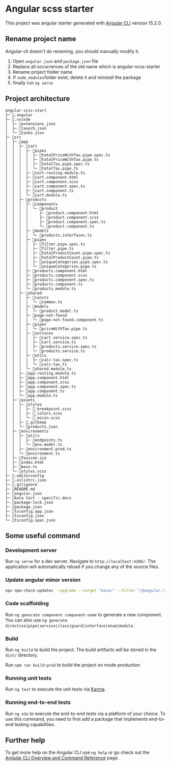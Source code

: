 # Angular scss starter

This project was angular starter generated with [Angular CLI](https://github.com/angular/angular-cli) version 15.2.0.

## Rename project name
Angular-cli doesn't do renaming, you should manually modify it.

1. Open `angular.json` and `package.json` file
2. Replace all occurrences of the old name which is angular-scss-starter
3. Rename project folder name
4. If `node_modules`folder exist, delete it and reinstall the package
5. finally run `ng serve` 

## Project architecture
```
angular-scss-start
├─ 📁.angular
├─ 📁.vscode
│  ├─ 📄extensions.json
│  ├─ 📄launch.json
│  └─ 📄tasks.json
├─ 📁src
│  ├─ 📁app
│  │  ├─ 📁cart
│  │  │  ├─ 📁pipes
│  │  │  │  ├─ 📄totalPriceWithTax.pipe.spec.ts
│  │  │  │  ├─ 📄totalPriceWithTax.pipe.ts
│  │  │  │  ├─ 📄totalTax.pipe.spec.ts
│  │  │  │  └─ 📄totalTax.pipe.ts
│  │  │  ├─ 📄cart-routing.module.ts
│  │  │  ├─ 📄cart.component.html
│  │  │  ├─ 📄cart.component.scss
│  │  │  ├─ 📄cart.component.spec.ts
│  │  │  ├─ 📄cart.component.ts
│  │  │  └─ 📄cart.module.ts
│  │  ├─ 📁products
│  │  │  ├─ 📁components
│  │  │  │  └─ 📁product
│  │  │  │     ├─ 📄product.component.html
│  │  │  │     ├─ 📄product.component.scss
│  │  │  │     ├─ 📄product.component.spec.ts
│  │  │  │     └─ 📄product.component.ts
│  │  │  ├─ 📁models
│  │  │  │  └─ 📄products.interfaces.ts
│  │  │  ├─ 📁pipes
│  │  │  │  ├─ 📄filter.pipe.spec.ts
│  │  │  │  ├─ 📄filter.pipe.ts
│  │  │  │  ├─ 📄totalProductCount.pipe.spec.ts
│  │  │  │  ├─ 📄totalProductCount.pipe.ts
│  │  │  │  ├─ 📄uniqueCategories.pipe.spec.ts
│  │  │  │  └─ 📄uniqueCategories.pipe.ts
│  │  │  ├─ 📄products.component.html
│  │  │  ├─ 📄products.component.scss
│  │  │  ├─ 📄products.component.spec.ts
│  │  │  ├─ 📄products.component.ts
│  │  │  └─ 📄products.module.ts
│  │  ├─ 📁shared
│  │  │  ├─ 📁consts
│  │  │  │  └─ 📄common.ts
│  │  │  ├─ 📁models
│  │  │  │  └─ 📄product.model.ts
│  │  │  ├─ 📁page-not-found
│  │  │  │  └─ 📄page-not-found.component.ts
│  │  │  ├─ 📁pipes
│  │  │  │  └─ 📄priceWithTax.pipe.ts
│  │  │  ├─ 📁services
│  │  │  │  ├─ 📄cart.service.spec.ts
│  │  │  │  ├─ 📄cart.service.ts
│  │  │  │  ├─ 📄products.service.spec.ts
│  │  │  │  └─ 📄products.service.ts
│  │  │  ├─ 📁utils
│  │  │  │  ├─ 📄calc-tax.spec.ts
│  │  │  │  └─ 📄calc-tax.ts
│  │  │  └─ 📄shared.module.ts
│  │  ├─ 📄app-routing.module.ts
│  │  ├─ 📄app.component.html
│  │  ├─ 📄app.component.scss
│  │  ├─ 📄app.component.spec.ts
│  │  ├─ 📄app.component.ts
│  │  └─ 📄app.module.ts
│  ├─ 📁assets
│  │  ├─ 📁styles
│  │  │  ├─ 📄_breakpoint.scss
│  │  │  ├─ 📄_colors.scss
│  │  │  └─ 📄_mixin.scss
│  │  ├─ 📄.gitkeep
│  │  └─ 📄products.json
│  ├─ 📁environments
│  │  ├─ 📁utils
│  │  │  ├─ 📄endpoints.ts
│  │  │  └─ 📄env.model.ts
│  │  ├─ 📄environment.prod.ts
│  │  └─ 📄environment.ts
│  ├─ 📄favicon.ico
│  ├─ 📄index.html
│  ├─ 📄main.ts
│  └─ 📄styles.scss
├─ 📄.editorconfig
├─ 📄.eslintrc.json
├─ 📄.gitignore
├─ 📄README.md
├─ 📄angular.json
├─ 📄kata Cart - specific.docx
├─ 📄package-lock.json
├─ 📄package.json
├─ 📄tsconfig.app.json
├─ 📄tsconfig.json
└─ 📄tsconfig.spec.json
```

## Some useful command
### Development server

Run `ng serve` for a dev server. Navigate to `http://localhost:4200/`. The application will automatically reload if you change any of the source files.

### Update angular minor version
```bash
npx npm-check-updates --upgrade --target "minor" --filter "/@angular.*/"
```
### Code scaffolding

Run `ng generate component component-name` to generate a new component. You can also use `ng generate directive|pipe|service|class|guard|interface|enum|module`.

### Build

Run `ng build` to build the project. The build artifacts will be stored in the `dist/` directory.

Run `npm run build:prod` to build the project on mode production
### Running unit tests

Run `ng test` to execute the unit tests via [Karma](https://karma-runner.github.io).

### Running end-to-end tests

Run `ng e2e` to execute the end-to-end tests via a platform of your choice. To use this command, you need to first add a package that implements end-to-end testing capabilities.

## Further help

To get more help on the Angular CLI use `ng help` or go check out the [Angular CLI Overview and Command Reference](https://angular.io/cli) page.
